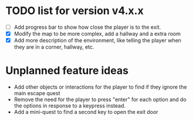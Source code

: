 # TODO list for version v4.x.x
- [ ] Add progress bar to show how close the player is to the exit.
- [X] Modify the map to be more complex, add a hallway and a extra room
- [X] Add more description of the environment, like telling the player when they are in a corner, hallway, etc.

# Unplanned feature ideas
* Add other objects or interactions for the player to find if they ignore the main escape quest
* Remove the need for the player to press "enter" for each option and do the options in response to a keypress instead.
* Add a mini-quest to find a second key to open the exit door
